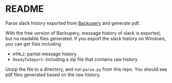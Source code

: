 # README

Parse slack history exported from [Backupery](https://www.backupery.com/) and generate pdf.

With the free version of Backupery, message history of slack is exported, but no readable files generated. If you export the slack history on Windows, you can get files including

- `HTML2`: partial message history
- `ReadyToImport`: including a zip file that contains raw history
    
Unzip the file to a directory, and run `parse.py` from this repo. You should see pdf files generated based on the raw history.
